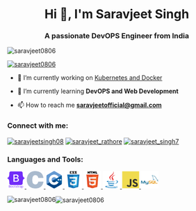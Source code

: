 <h1 align="center">Hi 👋, I'm Saravjeet Singh</h1>
<h3 align="center">A passionate DevOPS Engineer from India</h3>

<p align="left"> <img src="https://komarev.com/ghpvc/?username=saravjeet0806&label=Profile%20views&color=0e75b6&style=flat" alt="saravjeet0806" /> </p>

<p align="left"> <a href="https://github.com/ryo-ma/github-profile-trophy"><img src="https://github-profile-trophy.vercel.app/?username=saravjeet0806" alt="saravjeet0806" /></a> </p>

- 🔭 I’m currently working on [Kubernetes and Docker]()

- 🌱 I’m currently learning **DevOPS and Web Development**

- 📫 How to reach me **saravjeetofficial@gmail.com**

<h3 align="left">Connect with me:</h3>
<p align="left">
<a href="https://linkedin.com/in/saravjeetsingh08" target="blank"><img align="center" src="https://raw.githubusercontent.com/rahuldkjain/github-profile-readme-generator/master/src/images/icons/Social/linked-in-alt.svg" alt="saravjeetsingh08" height="30" width="40" /></a>
<a href="https://instagram.com/saravjeet_rathore" target="blank"><img align="center" src="https://raw.githubusercontent.com/rahuldkjain/github-profile-readme-generator/master/src/images/icons/Social/instagram.svg" alt="saravjeet_rathore" height="30" width="40" /></a>
<a href="https://www.leetcode.com/saravjeet_singh7" target="blank"><img align="center" src="https://raw.githubusercontent.com/rahuldkjain/github-profile-readme-generator/master/src/images/icons/Social/leet-code.svg" alt="saravjeet_singh7" height="30" width="40" /></a>
</p>

<h3 align="left">Languages and Tools:</h3>
<p align="left"> <a href="https://getbootstrap.com" target="_blank" rel="noreferrer"> <img src="https://raw.githubusercontent.com/devicons/devicon/master/icons/bootstrap/bootstrap-plain-wordmark.svg" alt="bootstrap" width="40" height="40"/> </a> <a href="https://www.cprogramming.com/" target="_blank" rel="noreferrer"> <img src="https://raw.githubusercontent.com/devicons/devicon/master/icons/c/c-original.svg" alt="c" width="40" height="40"/> </a> <a href="https://www.w3schools.com/cpp/" target="_blank" rel="noreferrer"> <img src="https://raw.githubusercontent.com/devicons/devicon/master/icons/cplusplus/cplusplus-original.svg" alt="cplusplus" width="40" height="40"/> </a> <a href="https://www.w3schools.com/css/" target="_blank" rel="noreferrer"> <img src="https://raw.githubusercontent.com/devicons/devicon/master/icons/css3/css3-original-wordmark.svg" alt="css3" width="40" height="40"/> </a> <a href="https://www.w3.org/html/" target="_blank" rel="noreferrer"> <img src="https://raw.githubusercontent.com/devicons/devicon/master/icons/html5/html5-original-wordmark.svg" alt="html5" width="40" height="40"/> </a> <a href="https://www.java.com" target="_blank" rel="noreferrer"> <img src="https://raw.githubusercontent.com/devicons/devicon/master/icons/java/java-original.svg" alt="java" width="40" height="40"/> </a> <a href="https://developer.mozilla.org/en-US/docs/Web/JavaScript" target="_blank" rel="noreferrer"> <img src="https://raw.githubusercontent.com/devicons/devicon/master/icons/javascript/javascript-original.svg" alt="javascript" width="40" height="40"/> </a> <a href="https://www.mysql.com/" target="_blank" rel="noreferrer"> <img src="https://raw.githubusercontent.com/devicons/devicon/master/icons/mysql/mysql-original-wordmark.svg" alt="mysql" width="40" height="40"/> </a> </p>

<p><img align="left" src="https://github-readme-stats.vercel.app/api/top-langs?username=saravjeet0806&show_icons=true&locale=en&layout=compact" alt="saravjeet0806" /></p>



<p><img align="center" src="https://github-readme-streak-stats.herokuapp.com/?user=saravjeet0806&" alt="saravjeet0806" /></p>
